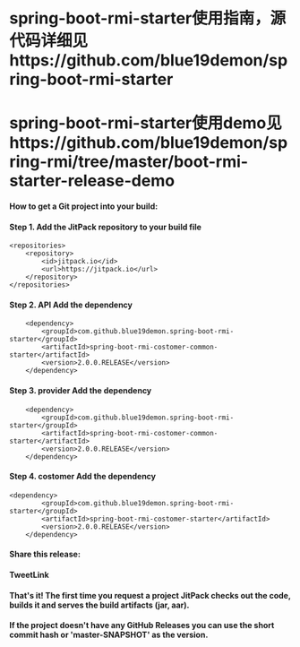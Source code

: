 # spring-boot-rmi-starter使用指南，源代码详细见https://github.com/blue19demon/spring-boot-rmi-starter
# spring-boot-rmi-starter使用demo见https://github.com/blue19demon/spring-rmi/tree/master/boot-rmi-starter-release-demo
#### How to get a Git project into your build:
#### Step 1. Add the JitPack repository to your build file
	<repositories>
		<repository>
		    <id>jitpack.io</id>
		    <url>https://jitpack.io</url>
		</repository>
	</repositories>
#### Step 2. API Add the dependency
		<dependency>
			<groupId>com.github.blue19demon.spring-boot-rmi-starter</groupId>
			<artifactId>spring-boot-rmi-costomer-common-starter</artifactId>
			<version>2.0.0.RELEASE</version>
		</dependency>
#### Step 3. provider Add the dependency
		<dependency>
			<groupId>com.github.blue19demon.spring-boot-rmi-starter</groupId>
			<artifactId>spring-boot-rmi-costomer-common-starter</artifactId>
			<version>2.0.0.RELEASE</version>
		</dependency>
#### Step 4. costomer Add the dependency
	<dependency>
			<groupId>com.github.blue19demon.spring-boot-rmi-starter</groupId>
			<artifactId>spring-boot-rmi-costomer-starter</artifactId>
			<version>2.0.0.RELEASE</version>
		</dependency>
#### Share this release:

#### TweetLink
#### That's it! The first time you request a project JitPack checks out the code, builds it and serves the build artifacts (jar, aar).
#### If the project doesn't have any GitHub Releases you can use the short commit hash or 'master-SNAPSHOT' as the version.
